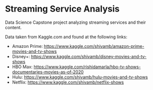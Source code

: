 # Streaming Service Analysis

Data Science Capstone project analyzing streaming services and their content.

Data taken from Kaggle.com and found at the following links:

* Amazon Prime: https://www.kaggle.com/shivamb/amazon-prime-movies-and-tv-shows
* Disney+: https://www.kaggle.com/shivamb/disney-movies-and-tv-shows
* HBO Max: https://www.kaggle.com/rishidamarla/hbo-tv-shows-documentaries-movies-as-of-2020
* Hulu: https://www.kaggle.com/shivamb/hulu-movies-and-tv-shows
* Netflix: https://www.kaggle.com/shivamb/netflix-shows